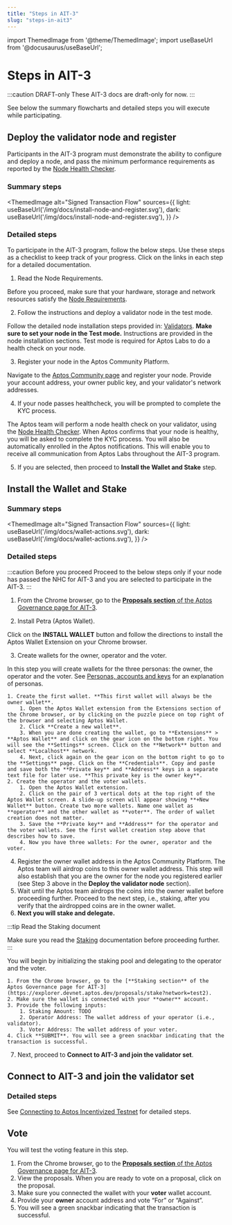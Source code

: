 ```yaml
---
title: "Steps in AIT-3"
slug: "steps-in-ait3"
---
```


import ThemedImage from '@theme/ThemedImage';
import useBaseUrl from '@docusaurus/useBaseUrl';

# Steps in AIT-3

:::caution DRAFT-only
These AIT-3 docs are draft-only for now.
:::

See below the summary flowcharts and detailed steps you will execute while participating.

## Deploy the validator node and register 

Participants in the AIT-3 program must demonstrate the ability to configure and deploy a node, and pass the minimum performance requirements as reported by the [Node Health Checker](/nodes/node-health-checker). 

### Summary steps

<ThemedImage
alt="Signed Transaction Flow"
sources={{
    light: useBaseUrl('/img/docs/install-node-and-register.svg'),
    dark: useBaseUrl('/img/docs/install-node-and-register.svg'),
  }}
/>

### Detailed steps

To participate in the AIT-3 program, follow the below steps. Use these steps as a checklist to keep track of your progress. Click on the links in each step for a detailed documentation.

1. Read the Node Requirements. 

  Before you proceed, make sure that your hardware, storage and network resources satisfy the [Node Requirements](node-requirements.md).

2. Follow the instructions and deploy a validator node in the test mode.

  Follow the detailed node installation steps provided in: [Validators](/nodes/validator-node/validators). **Make sure to set your node in the Test mode.** Instructions are provided in the node installation sections. Test mode is required for Aptos Labs to do a health check on your node.

3. Register your node in the Aptos Community Platform.
   
  Navigate to the [Aptos Community page](https://aptoslabs.com/community) and register your node. Provide your account address, your owner public key, and your validator's network addresses.

4. If your node passes healthcheck, you will be prompted to complete the KYC process.

  The Aptos team will perform a node health check on your validator, using the [Node Health Checker](/nodes/node-health-checker). When Aptos confirms that your node is healthy, you will be asked to complete the KYC process. You will also be automatically enrolled in the Aptos notifications. This will enable you to receive all communication from Aptos Labs throughout the AIT-3 program.

5. If you are selected, then proceed to **Install the Wallet and Stake** step.


## Install the Wallet and Stake

### Summary steps

<ThemedImage
alt="Signed Transaction Flow"
sources={{
    light: useBaseUrl('/img/docs/wallet-actions.svg'),
    dark: useBaseUrl('/img/docs/wallet-actions.svg'),
  }}
/>

### Detailed steps

:::caution Before you proceed
Proceed to the below steps only if your node has passed the NHC for AIT-3 and you are selected to participate in the AIT-3.
:::

1. From the Chrome browser, go to the [**Proposals section** of the Aptos Governance page for AIT-3](https://explorer.devnet.aptos.dev/proposals?network=test2). 

2. Install Petra (Aptos Wallet).
    
  Click on the **INSTALL WALLET** button and follow the directions to install the Aptos Wallet Extension on your Chrome browser. 
    
3. Create wallets for the owner, operator and the voter. 

  In this step you will create wallets for the three personas: the owner, the operator and the voter. See [Personas, accounts and keys](/nodes/ait/whats-new-in-ait3#personas-accounts-and-keys) for an explanation of personas. 
    
    1. Create the first wallet. **This first wallet will always be the owner wallet**.
        1. Open the Aptos Wallet extension from the Extensions section of the Chrome browser, or by clicking on the puzzle piece on top right of the browser and selecting Aptos Wallet.
        2. Click **Create a new wallet**. 
        3. When you are done creating the wallet, go to **Extensions** > **Aptos Wallet** and click on the gear icon on the bottom right. You will see the **Settings** screen. Click on the **Network** button and select **Localhost** network. 
        4. Next, click again on the gear icon on the bottom right to go to the **Settings** page. Click on the **Credentials**. Copy and paste and save both the **Private key** and **Address** keys in a separate text file for later use. **This private key is the owner key**.
    2. Create the operator and the voter wallets. 
        1. Open the Aptos Wallet extension. 
        2. Click on the pair of 3 vertical dots at the top right of the Aptos Wallet screen. A slide-up screen will appear showing **+New Wallet** button. Create two more wallets. Name one wallet as **operator** and the other wallet as **voter**. The order of wallet creation does not matter.  
        3. Save the **Private key** and **Address** for the operator and the voter wallets. See the first wallet creation step above that describes how to save. 
        4. Now you have three wallets: For the owner, operator and the voter.
4. Register the owner wallet address in the Aptos Community Platform. The Aptos team will airdrop coins to this owner wallet address. This step will also establish that you are the owner for the node you registered earlier (see Step 3 above in the **Deploy the validator node** section).
5. Wait until the Aptos team airdrops the coins into the owner wallet before proceeding further. Proceed to the next step, i.e., staking, after you verify that the airdropped coins are in the owner wallet. 
6. **Next you will stake and delegate.** 

  :::tip Read the Staking document

  Make sure you read the [Staking](/nodes/staking) documentation before proceeding further. 
  :::

  You will begin by initializing the staking pool and delegating to the operator and the voter. 

    1. From the Chrome browser, go to the [**Staking section** of the Aptos Governance page for AIT-3](https://explorer.devnet.aptos.dev/proposals/stake?network=test2).
    2. Make sure the wallet is connected with your **owner** account.
    3. Provide the following inputs:
        1. Staking Amount: TODO
        2. Operator Address: The wallet address of your operator (i.e., validator).
        3. Voter Address: The wallet address of your voter.
    4. Click **SUBMIT**. You will see a green snackbar indicating that the transaction is successful.
7. Next, proceed to **Connect to AIT-3 and join the validator set**.


## Connect to AIT-3 and join the validator set

### Detailed steps

See [Connecting to Aptos Incentivized Testnet](/nodes/ait/connect-to-testnet) for detailed steps.


## Vote

You will test the voting feature in this step.

1. From the Chrome browser, go to the [**Proposals section** of the Aptos Governance page for AIT-3](https://explorer.devnet.aptos.dev/proposals?network=test2).
2. View the proposals. When you are ready to vote on a proposal, click on the proposal. 
3. Make sure you connected the wallet with your **voter** wallet account. 
4. Provide your **owner** account address and vote “For” or “Against”. 
5. You will see a green snackbar indicating that the transaction is successful.


